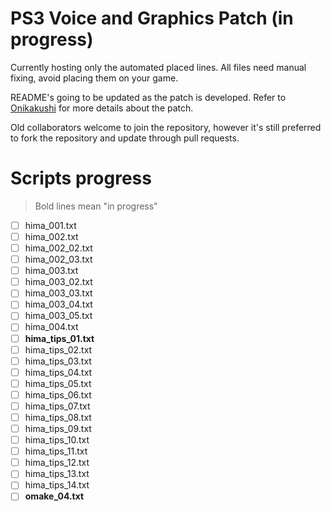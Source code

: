# PS3 Voice and Graphics Patch (in progress)

Currently hosting only the automated placed lines. All files need manual fixing, avoid placing them on your game.

README's going to be updated as the patch is developed. Refer to [Onikakushi](https://github.com/higurashi-mod/onikakushi) for more details about the patch.

Old collaborators welcome to join the repository, however it's still preferred to fork the repository and update through pull requests.

# Scripts progress

>Bold lines mean "in progress"

- [ ] hima_001.txt
- [ ] hima_002.txt
- [ ] hima_002_02.txt
- [ ] hima_002_03.txt
- [ ] hima_003.txt
- [ ] hima_003_02.txt
- [ ] hima_003_03.txt
- [ ] hima_003_04.txt
- [ ] hima_003_05.txt
- [ ] hima_004.txt
- [ ] **hima_tips_01.txt**
- [ ] hima_tips_02.txt
- [ ] hima_tips_03.txt
- [ ] hima_tips_04.txt
- [ ] hima_tips_05.txt
- [ ] hima_tips_06.txt
- [ ] hima_tips_07.txt
- [ ] hima_tips_08.txt
- [ ] hima_tips_09.txt
- [ ] hima_tips_10.txt
- [ ] hima_tips_11.txt
- [ ] hima_tips_12.txt
- [ ] hima_tips_13.txt
- [ ] hima_tips_14.txt
- [ ] **omake_04.txt**